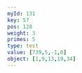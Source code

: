 ```yaml
---
myId: 131
key: 57
pos: 128
weight: 3
primes: 5
type: test
value: [739,5,-1,0]
object: [1,9,13,19,34]
---
```

